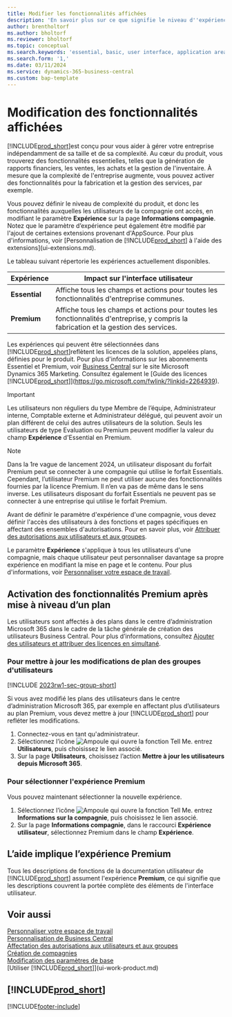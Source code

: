 ```yaml
---
title: Modifier les fonctionnalités affichées
description: 'En savoir plus sur ce que signifie le niveau d''expérience Essentiel et Premium pour l''interface utilisateur, les domaines d''application, et votre compagnie.'
author: brentholtorf
ms.author: bholtorf
ms.reviewer: bholtorf
ms.topic: conceptual
ms.search.keywords: 'essential, basic, user interface, application area, experience'
ms.search.form: '1,'
ms.date: 03/11/2024
ms.service: dynamics-365-business-central
ms.custom: bap-template
---
```

# <a name="change-which-features-are-displayed"></a>Modification des fonctionnalités affichées

[!INCLUDE[prod_short](includes/prod_short.md)]est conçu pour vous aider à gérer votre entreprise indépendamment de sa taille et de sa complexité. Au cœur du produit, vous trouverez des fonctionnalités essentielles, telles que la génération de rapports financiers, les ventes, les achats et la gestion de l'inventaire. À mesure que la complexité de l'entreprise augmente, vous pouvez activer des fonctionnalités pour la fabrication et la gestion des services, par exemple.

Vous pouvez définir le niveau de complexité du produit, et donc les fonctionnalités auxquelles les utilisateurs de la compagnie ont accès, en modifiant le paramètre **Expérience** sur la page **Informations compagnie**. Notez que le paramètre d’expérience peut également être modifié par l'ajout de certaines extensions provenant d'AppSource. Pour plus d'informations, voir [Personnalisation de [!INCLUDE[prod_short](includes/prod_short.md)] à l'aide des extensions](ui-extensions.md).

Le tableau suivant répertorie les expériences actuellement disponibles.

| Expérience | Impact sur l'interface utilisateur |
| --- | --- |
| **Essential** |Affiche tous les champs et actions pour toutes les fonctionnalités d'entreprise communes.|
| **Premium** |Affiche tous les champs et actions pour toutes les fonctionnalités d'entreprise, y compris la fabrication et la gestion des services.|

Les expériences qui peuvent être sélectionnées dans [!INCLUDE[prod_short](includes/prod_short.md)]reflètent les licences de la solution, appelées plans, définies pour le produit. Pour plus d'informations sur les abonnements Essentiel et Premium, voir [Business Central](https://go.microsoft.com/fwlink/?linkid=2264940) sur le site Microsoft Dynamics 365 Marketing. Consultez également le [Guide des licences [!INCLUDE[prod_short](includes/prod_short.md)]](https://go.microsoft.com/fwlink/?linkid=2264939).

> [!IMPORTANT]  
> Les utilisateurs non réguliers du type Membre de l’équipe, Administrateur interne, Comptable externe et Administrateur délégué, qui peuvent avoir un plan différent de celui des autres utilisateurs de la solution. Seuls les utilisateurs de type Evaluation ou Premium peuvent modifier la valeur du champ **Expérience** d'Essential en Premium.

> [!NOTE]
> Dans la 1re vague de lancement 2024, un utilisateur disposant du forfait Premium peut se connecter à une compagnie qui utilise le forfait Essentials. Cependant, l’utilisateur Premium ne peut utiliser aucune des fonctionnalités fournies par la licence Premium. Il n’en va pas de même dans le sens inverse. Les utilisateurs disposant du forfait Essentials ne peuvent pas se connecter à une entreprise qui utilise le forfait Premium.

Avant de définir le paramètre d'expérience d'une compagnie, vous devez définir l'accès des utilisateurs à des fonctions et pages spécifiques en affectant des ensembles d'autorisations. Pour en savoir plus, voir [Attribuer des autorisations aux utilisateurs et aux groupes](ui-define-granular-permissions.md).

Le paramètre **Expérience** s'applique à tous les utilisateurs d'une compagnie, mais chaque utilisateur peut personnaliser davantage sa propre expérience en modifiant la mise en page et le contenu. Pour plus d'informations, voir [Personnaliser votre espace de travail](ui-personalization-user.md).

## <a name="enabling-premium-features-after-upgrading-a-plan"></a>Activation des fonctionnalités Premium après mise à niveau d’un plan

Les utilisateurs sont affectés à des plans dans le centre d’administration Microsoft 365 dans le cadre de la tâche générale de création des utilisateurs Business Central. Pour plus d’informations, consultez [Ajouter des utilisateurs et attribuer des licences en simultané](/microsoft-365/admin/add-users/add-users?view=o365-worldwide&preserve-view=true).

### <a name="to-update-plan-changes-in-users-groups"></a>Pour mettre à jour les modifications de plan des groupes d'utilisateurs

[!INCLUDE [2023rw1-sec-group-short](includes/2023rw1-sec-group-short.md)]

Si vous avez modifié les plans des utilisateurs dans le centre d’administration Microsoft 365, par exemple en affectant plus d’utilisateurs au plan Premium, vous devez mettre à jour [!INCLUDE[prod_short](includes/prod_short.md)] pour refléter les modifications.

1. Connectez-vous en tant qu'administrateur.
2. Sélectionnez l’icône ![Ampoule qui ouvre la fonction Tell Me.](media/ui-search/search_small.png "Dites-moi ce que vous voulez faire") entrez **Utilisateurs**, puis choisissez le lien associé.
3. Sur la page **Utilisateurs**, choisissez l’action **Mettre à jour les utilisateurs depuis Microsoft 365**.

### <a name="to-select-the-premium-experience"></a>Pour sélectionner l'expérience Premium

Vous pouvez maintenant sélectionner la nouvelle expérience.

1. Sélectionnez l’icône ![Ampoule qui ouvre la fonction Tell Me.](media/ui-search/search_small.png "Dites-moi ce que vous voulez faire") entrez **Informations sur la compagnie**, puis choisissez le lien associé.
2. Sur la page **Informations compagnie**, dans le raccourci **Expérience utilisateur**, sélectionnez Premium dans le champ **Expérience**.

## <a name="help-assumes-the-premium-experience"></a>L’aide implique l’expérience Premium

Tous les descriptions de fonctions de la documentation utilisateur de [!INCLUDE[prod_short](includes/prod_short.md)] assument l'expérience **Premium**, ce qui signifie que les descriptions couvrent la portée complète des éléments de l'interface utilisateur.

## <a name="see-also"></a>Voir aussi

[Personnaliser votre espace de travail](ui-personalization-user.md)  
[Personnalisation de Business Central](ui-customizing-overview.md)  
[Affectation des autorisations aux utilisateurs et aux groupes](ui-define-granular-permissions.md)  
[Création de compagnies](about-new-company.md)  
[Modification des paramètres de base](ui-change-basic-settings.md)  
[Utiliser [!INCLUDE[prod_short](includes/prod_short.md)]](ui-work-product.md)  

## [!INCLUDE[prod_short](includes/free_trial_md.md)]  


[!INCLUDE[footer-include](includes/footer-banner.md)]
